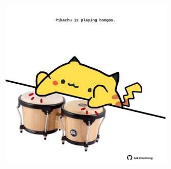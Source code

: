 <!-- built at 12/02/2021, 19:01:22 UTC -->
<p align="center">
  <img width="500" height="500" src="./ReadmeImage.svg">
</p>
